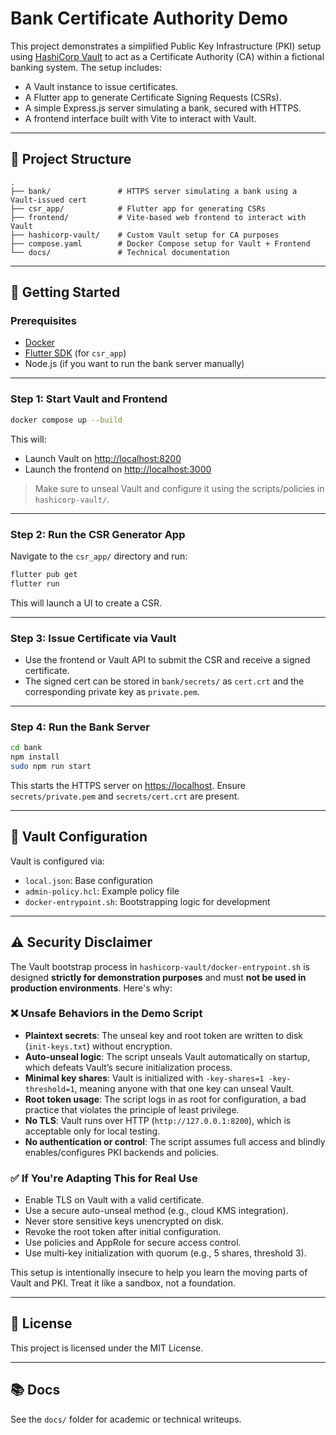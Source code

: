 # Bank Certificate Authority Demo

This project demonstrates a simplified Public Key Infrastructure (PKI) setup using [HashiCorp Vault](https://www.vaultproject.io/) to act as a Certificate Authority (CA) within a fictional banking system. The setup includes:

- A Vault instance to issue certificates.
- A Flutter app to generate Certificate Signing Requests (CSRs).
- A simple Express.js server simulating a bank, secured with HTTPS.
- A frontend interface built with Vite to interact with Vault.

---

## 📁 Project Structure

```
.
├── bank/               # HTTPS server simulating a bank using a Vault-issued cert
├── csr_app/            # Flutter app for generating CSRs
├── frontend/           # Vite-based web frontend to interact with Vault
├── hashicorp-vault/    # Custom Vault setup for CA purposes
├── compose.yaml        # Docker Compose setup for Vault + Frontend
└── docs/               # Technical documentation
```

---

## 🚀 Getting Started

### Prerequisites

- [Docker](https://www.docker.com/)
- [Flutter SDK](https://docs.flutter.dev/get-started/install) (for `csr_app`)
- Node.js (if you want to run the bank server manually)

---

### Step 1: Start Vault and Frontend

```bash
docker compose up --build
```

This will:

- Launch Vault on [http://localhost:8200](http://localhost:8200)
- Launch the frontend on [http://localhost:3000](http://localhost:3000)

> Make sure to unseal Vault and configure it using the scripts/policies in `hashicorp-vault/`.

---

### Step 2: Run the CSR Generator App

Navigate to the `csr_app/` directory and run:

```bash
flutter pub get
flutter run
```

This will launch a UI to create a CSR.

---

### Step 3: Issue Certificate via Vault

- Use the frontend or Vault API to submit the CSR and receive a signed certificate.
- The signed cert can be stored in `bank/secrets/` as `cert.crt` and the corresponding private key as `private.pem`.

---

### Step 4: Run the Bank Server

```bash
cd bank
npm install
sudo npm run start
```

This starts the HTTPS server on [https://localhost](https://localhost). Ensure `secrets/private.pem` and `secrets/cert.crt` are present.

---

## 🔐 Vault Configuration

Vault is configured via:

- `local.json`: Base configuration
- `admin-policy.hcl`: Example policy file
- `docker-entrypoint.sh`: Bootstrapping logic for development

---

## ⚠️ Security Disclaimer

The Vault bootstrap process in `hashicorp-vault/docker-entrypoint.sh` is designed **strictly for demonstration purposes** and must **not be used in production environments**. Here's why:

### ❌ Unsafe Behaviors in the Demo Script

- **Plaintext secrets**: The unseal key and root token are written to disk (`init-keys.txt`) without encryption.
- **Auto-unseal logic**: The script unseals Vault automatically on startup, which defeats Vault’s secure initialization process.
- **Minimal key shares**: Vault is initialized with `-key-shares=1 -key-threshold=1`, meaning anyone with that one key can unseal Vault.
- **Root token usage**: The script logs in as root for configuration, a bad practice that violates the principle of least privilege.
- **No TLS**: Vault runs over HTTP (`http://127.0.0.1:8200`), which is acceptable only for local testing.
- **No authentication or control**: The script assumes full access and blindly enables/configures PKI backends and policies.

### ✅ If You're Adapting This for Real Use

- Enable TLS on Vault with a valid certificate.
- Use a secure auto-unseal method (e.g., cloud KMS integration).
- Never store sensitive keys unencrypted on disk.
- Revoke the root token after initial configuration.
- Use policies and AppRole for secure access control.
- Use multi-key initialization with quorum (e.g., 5 shares, threshold 3).

This setup is intentionally insecure to help you learn the moving parts of Vault and PKI. Treat it like a sandbox, not a foundation.

---

## 📄 License

This project is licensed under the MIT License.

---

## 📚 Docs

See the `docs/` folder for academic or technical writeups.
